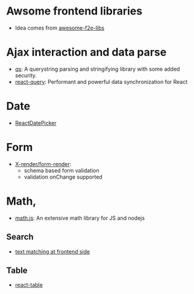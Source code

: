 # Awsome frontend libraries

- Idea comes from [awesome-f2e-libs](https://github.com/sorrycc/awesome-f2e-libs)

# Ajax interaction and data parse

- [qs](https://www.npmjs.com/package/qs): A querystring parsing and stringifying library with some added security.
- [react-query](https://react-query.tanstack.com/):  Performant and powerful data synchronization for React


# Date

- [ReactDatePicker](https://reactdatepicker.com/)


# Form

- [X-render/form-render](https://x-render.gitee.io/form-render):
   - schema based form validation
   - validation onChange supported

# Math, 

-  [math.js](https://mathjs.org/): An extensive math library for JS and nodejs



## Search
- [text matching at frontend side](https://www.npmjs.com/package/match-sorter)

## Table
- [react-table](https://github.com/TanStack/react-table)

